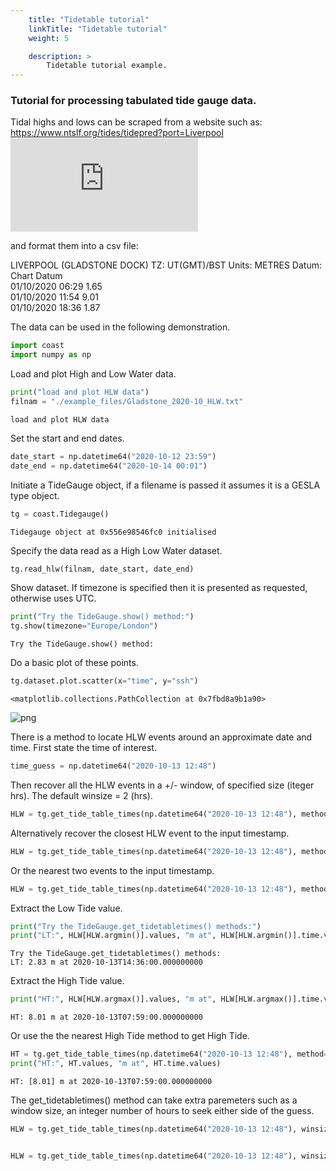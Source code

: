 ```yaml
---
    title: "Tidetable tutorial"
    linkTitle: "Tidetable tutorial"
    weight: 5

    description: >
        Tidetable tutorial example.
---
```

### Tutorial for processing tabulated tide gauge data.

Tidal highs and lows can be scraped from a website such as:<br>
https://www.ntslf.org/tides/tidepred?port=Liverpool<br>
![NTSLF tidal predictions](https://www.ntslf.org/files/ntslf_php/plottide.php?port=Liverpool)

and format them into a csv file:<br>

LIVERPOOL (GLADSTONE DOCK)    TZ: UT(GMT)/BST     Units: METRES    Datum: Chart Datum<br>
01/10/2020  06:29    1.65<br>
01/10/2020  11:54    9.01<br>
01/10/2020  18:36    1.87<br>

The data can be used in the following demonstration.


```python
import coast
import numpy as np
```

Load and plot High and Low Water data.


```python
print("load and plot HLW data")
filnam = "./example_files/Gladstone_2020-10_HLW.txt"
```

    load and plot HLW data


Set the start and end dates.


```python
date_start = np.datetime64("2020-10-12 23:59")
date_end = np.datetime64("2020-10-14 00:01")
```

Initiate a TideGauge object, if a filename is passed it assumes it is a GESLA type object.


```python
tg = coast.Tidegauge()
```

    Tidegauge object at 0x556e98546fc0 initialised


Specify the data read as a High Low Water dataset.


```python
tg.read_hlw(filnam, date_start, date_end)
```

Show dataset. If timezone is specified then it is presented as requested, otherwise uses UTC.


```python
print("Try the TideGauge.show() method:")
tg.show(timezone="Europe/London")
```

    Try the TideGauge.show() method:


Do a basic plot of these points.


```python
tg.dataset.plot.scatter(x="time", y="ssh")
```




    <matplotlib.collections.PathCollection at 0x7fbd8a9b1a90>




    
![png](/COAsT/tidetable_tutorial_files/tidetable_tutorial_14_1.png)
    


There is a method to locate HLW events around an approximate date and time.
First state the time of interest.


```python
time_guess = np.datetime64("2020-10-13 12:48")
```

Then recover all the HLW events in a +/- window, of specified size (iteger hrs).
The default winsize = 2 (hrs).


```python
HLW = tg.get_tide_table_times(np.datetime64("2020-10-13 12:48"), method="window", winsize=24)
```

Alternatively recover the closest HLW event to the input timestamp.


```python
HLW = tg.get_tide_table_times(np.datetime64("2020-10-13 12:48"), method="nearest_1")
```

Or the nearest two events to the input timestamp.


```python
HLW = tg.get_tide_table_times(np.datetime64("2020-10-13 12:48"), method="nearest_2")
```

Extract the Low Tide value.


```python
print("Try the TideGauge.get_tidetabletimes() methods:")
print("LT:", HLW[HLW.argmin()].values, "m at", HLW[HLW.argmin()].time.values)
```

    Try the TideGauge.get_tidetabletimes() methods:
    LT: 2.83 m at 2020-10-13T14:36:00.000000000


Extract the High Tide value.


```python
print("HT:", HLW[HLW.argmax()].values, "m at", HLW[HLW.argmax()].time.values)
```

    HT: 8.01 m at 2020-10-13T07:59:00.000000000


Or use the the nearest High Tide method to get High Tide.


```python
HT = tg.get_tide_table_times(np.datetime64("2020-10-13 12:48"), method="nearest_HW")
print("HT:", HT.values, "m at", HT.time.values)
```

    HT: [8.01] m at 2020-10-13T07:59:00.000000000


The get_tidetabletimes() method can take extra paremeters such as a window size, an integer number of hours to seek either side of the guess.


```python
HLW = tg.get_tide_table_times(np.datetime64("2020-10-13 12:48"), winsize=2, method="nearest_1")


HLW = tg.get_tide_table_times(np.datetime64("2020-10-13 12:48"), winsize=1, method="nearest_1")
```


```python

```
